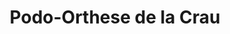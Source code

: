 ---
title: "Podo-Orthese de la Crau"
url: /saint-martin-de-crau/podo-orthese-de-la-crau/
shop: Sanitätshaus
---